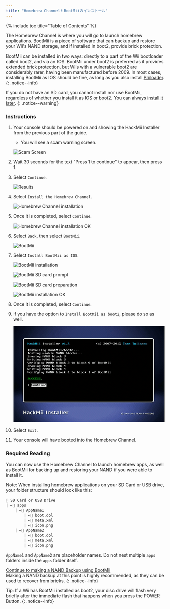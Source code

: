 ```yaml
---
title: "Homebrew ChannelとBootMiiのインストール"
---
```


{% include toc title="Table of Contents" %}

The Homebrew Channel is where you will go to launch homebrew applications. BootMii is a piece of software that can backup and restore your Wii's NAND storage, and if installed in boot2, provide brick protection.

BootMii can be installed in two ways: directly to a part of the Wii bootloader called boot2, and via an IOS. BootMii under boot2 is preferred as it provides extended brick protection, but Wiis with a vulnerable boot2 are considerably rarer, having been manufactured before 2009. In most cases, installing BootMii as IOS should be fine, as long as you also install [Priiloader](priiloader).
{: .notice--info}

If you do not have an SD card, you cannot install nor use BootMii, regardless of whether you install it as IOS or boot2. You can always [install it later](hackmii).
{: .notice--warning}

### Instructions

1. Your console should be powered on and showing the HackMii Installer from the previous part of the guide.
    + You will see a scam warning screen.

    ![Scam Screen](/images/hackmii/scam.png)

1. Wait 30 seconds for the text "Press 1 to continue" to appear, then press 1.
1. Select `Continue`.

    ![Results](/images/hackmii/test_results.png)

1. Select `Install the Homebrew Channel`.

    ![Homebrew Channel installation](/images/hackmii/hbc_install.png)

1. Once it is completed, select `Continue`.

    ![Homebrew Channel installation OK](/images/hackmii/hbc_install_ok.png)

1. Select `Back`, then select `BootMii`.

    ![BootMii](/images/hackmii/bootmii_install.png)

1. Select `Install BootMii as IOS`.

    ![BootMii installation](/images/hackmii/bootmii_install1.png)

    ![BootMii SD card prompt](/images/hackmii/bootmii_install2.png)

    ![BootMii SD card preparation](/images/hackmii/bootmii_install3.png)

    ![BootMii installation OK](/images/hackmii/bootmii_install_ok.png)

1. Once it is completed, select `Continue`.
1. If you have the option to `Install BootMii as boot2`, please do so as well.

    ![BootMii boot2 Installation](/images/hackmii/bootmii_install4.png)

1. Select `Exit`.
1. Your console will have booted into the Homebrew Channel.

### Required Reading

You can now use the Homebrew Channel to launch homebrew apps, as well as BootMii for backing up and restoring your NAND if you were able to install it.

Note: When installing homebrew applications on your SD Card or USB drive, your folder structure should look like this:

```
💾 SD Card or USB Drive
| ╸📁 apps
    | ╸📁 AppName1
        | ╸📄 boot.dol
        | ╸📄 meta.xml
        | ╸📄 icon.png
    | ╸📁 AppName2
        | ╸📄 boot.dol
        | ╸📄 meta.xml
        | ╸📄 icon.png
```

`AppName1` and `AppName2` are placeholder names. Do not nest multiple `apps` folders inside the `apps` folder itself.

[Continue to making a NAND Backup using BootMii](bootmii)<br> Making a NAND backup at this point is highly recommended, as they can be used to recover from bricks.
{: .notice--info}

Tip: If a Wii has BootMii installed as boot2, your disc drive will flash very briefly after the immediate flash that happens when you press the POWER Button.
{: .notice--info}
